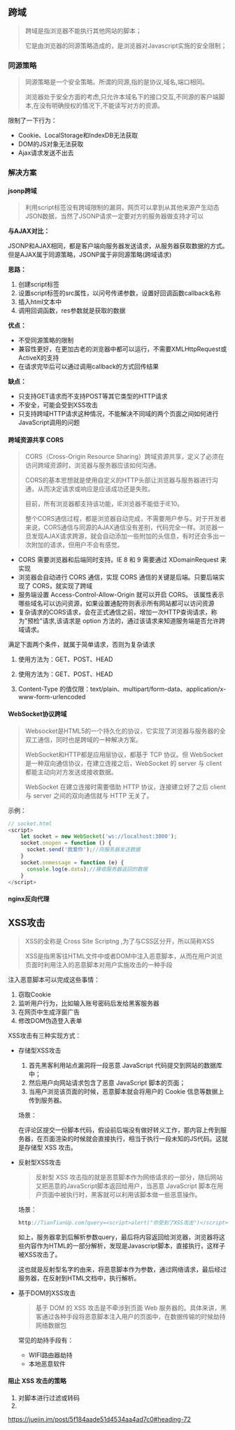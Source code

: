 ## 跨域

> 跨域是指浏览器不能执行其他网站的脚本；
>
> 它是由浏览器的同源策略造成的，是浏览器对Javascript实施的安全限制；

### 同源策略

> 同源策略是一个安全策略。所谓的同源,指的是协议,域名,端口相同。
>
> 浏览器处于安全方面的考虑,只允许本域名下的接口交互,不同源的客户端脚本,在没有明确授权的情况下,不能读写对方的资源。

限制了一下行为：

- Cookie、LocalStorage和IndexDB无法获取
- DOM的JS对象无法获取
- Ajax请求发送不出去

### 解决方案

#### jsonp跨域

> 利用script标签没有跨域限制的漏洞，网页可以拿到从其他来源产生动态JSON数据，当然了JSONP请求一定要对方的服务器做支持才可以 

**与AJAX对比：**

JSONP和AJAX相同，都是客户端向服务器发送请求，从服务器获取数据的方式。但是AJAX属于同源策略，JSONP属于非同源策略(跨域请求)

**思路：**

1. 创建script标签
2. 设置script标签的src属性，以问号传递参数，设置好回调函数callback名称
3. 插入html文本中
4. 调用回调函数，res参数就是获取的数据

**优点：**

- 不受同源策略的限制
- 兼容性更好，在更加古老的浏览器中都可以运行，不需要XMLHttpRequest或ActiveX的支持
- 在请求完毕后可以通过调用callback的方式回传结果

**缺点：**

- 只支持GET请求而不支持POST等其它类型的HTTP请求
- 不安全，可能会受到XSS攻击
- 只支持跨域HTTP请求这种情况，不能解决不同域的两个页面之间如何进行JavaScript调用的问题

#### 跨域资源共享 CORS

> CORS（Cross-Origin Resource Sharing）跨域资源共享，定义了必须在访问跨域资源时，浏览器与服务器应该如何沟通。
>
> CORS的基本思想就是使用自定义的HTTP头部让浏览器与服务器进行沟通，从而决定请求或响应是应该成功还是失败。
>
> 目前，所有浏览器都支持该功能，IE浏览器不能低于IE10。
>
> 整个CORS通信过程，都是浏览器自动完成，不需要用户参与。对于开发者来说，CORS通信与同源的AJAX通信没有差别，代码完全一样。浏览器一旦发现AJAX请求跨源，就会自动添加一些附加的头信息，有时还会多出一次附加的请求，但用户不会有感觉。

- CORS 需要浏览器和后端同时支持。IE 8 和 9 需要通过 XDomainRequest 来实现
- 浏览器会自动进行 CORS 通信，实现 CORS 通信的关键是后端。只要后端实现了 CORS，就实现了跨域
- 服务端设置 Access-Control-Allow-Origin 就可以开启 CORS。 该属性表示哪些域名可以访问资源，如果设置通配符则表示所有网站都可以访问资源
-  复杂请求的CORS请求，会在正式通信之前，增加一次HTTP查询请求，称为"预检"请求,该请求是 option 方法的，通过该请求来知道服务端是否允许跨域请求。

满足下面两个条件，就属于简单请求，否则为复杂请求

1. 使用方法为：GET、POST、HEAD


1. 使用方法为：GET、POST、HEAD


2. Content-Type 的值仅限：text/plain、multipart/form-data、application/x-www-form-urlencoded

#### WebSocket协议跨域

> Websocket是HTML5的一个持久化的协议，它实现了浏览器与服务器的全双工通信，同时也是跨域的一种解决方案。
>
> WebSocket和HTTP都是应用层协议，都基于 TCP 协议。但 WebSocket 是一种双向通信协议，在建立连接之后，WebSocket 的 server 与 client 都能主动向对方发送或接收数据。
>
> WebSocket 在建立连接时需要借助 HTTP 协议，连接建立好了之后 client 与 server 之间的双向通信就与 HTTP 无关了。

示例：

```javascript
// socket.html
<script>
    let socket = new WebSocket('ws://localhost:3000');
    socket.onopen = function () {
      socket.send('我爱你');//向服务器发送数据
    }
    socket.onmessage = function (e) {
      console.log(e.data);//接收服务器返回的数据
    }
</script>
```

#### nginx反向代理

## XSS攻击

> XSS的全称是 Cross Site Scriptng ,为了与CSS区分开，所以简称XSS
>
> XSS是指黑客往HTML文件中或者DOM中注入恶意脚本，从而在用户浏览页面时利用注入的恶意脚本对用户实施攻击的一种手段

注入恶意脚本可以完成这些事情：

1. 窃取Cookie
2. 监听用户行为，比如输入账号密码后发给黑客服务器
3. 在网页中生成浮窗广告
4. 修改DOM伪造登入表单

XSS攻击有三种实现方式：

- 存储型XSS攻击

  1. 首先黑客利用站点漏洞将一段恶意 JavaScript 代码提交到网站的数据库中；
  2. 然后用户向网站请求包含了恶意 JavaScript 脚本的页面；
  3. 当用户浏览该页面的时候，恶意脚本就会将用户的 Cookie 信息等数据上传到服务器。

  场景：

  在评论区提交一份脚本代码，假设前后端没有做好转义工作，那内容上传到服务器，在页面渲染的时候就会直接执行，相当于执行一段未知的JS代码。这就是存储型 XSS 攻击。

- 反射型XSS攻击

  > 反射型 XSS 攻击指的就是恶意脚本作为网络请求的一部分，随后网站又把恶意的JavaScript脚本返回给用户，当恶意 JavaScript 脚本在用户页面中被执行时，黑客就可以利用该脚本做一些恶意操作。

  场景：

  ```javascript
  http://TianTianUp.com?query=<script>alert("你受到了XSS攻击")</script>
  ```

  如上，服务器拿到后解析参数query，最后将内容返回给浏览器，浏览器将这些内容作为HTML的一部分解析，发现是Javascript脚本，直接执行，这样子被XSS攻击了。

  这也就是反射型名字的由来，将恶意脚本作为参数，通过网络请求，最后经过服务器，在反射到HTML文档中，执行解析。

- 基于DOM的XSS攻击

  > 基于 DOM 的 XSS 攻击是不牵涉到页面 Web 服务器的。具体来讲，黑客通过各种手段将恶意脚本注入用户的页面中，在数据传输的时候劫持网络数据包

  常见的劫持手段有：

  - WIFI路由器劫持
  - 本地恶意软件

#### 阻止 XSS 攻击的策略

1. 对脚本进行过滤或转码
2. ​

<https://juejin.im/post/5f184aade51d4534aa4ad7c0#heading-72>